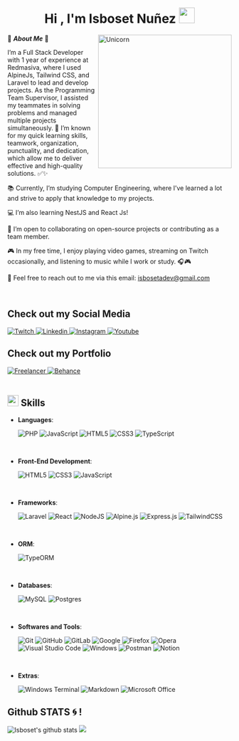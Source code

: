 <h1 align="center"><b>Hi , I'm Isboset Nuñez </b><img src="https://media.giphy.com/media/hvRJCLFzcasrR4ia7z/giphy.gif" width="35"></h1>

<img align="right" width=300px alt="Unicorn" src="https://c.tenor.com/OY-DSprxSYIAAAAC/mi-logo-animado.gif" />

🌟 ***About Me*** 🌟

I’m a Full Stack Developer with 1 year of experience at Redmasiva, where I used AlpineJs, Tailwind CSS, and Laravel to lead and develop projects. As the Programming Team Supervisor, I assisted my teammates in solving problems and managed multiple projects simultaneously. 🚀 I’m known for my quick learning skills, teamwork, organization, punctuality, and dedication, which allow me to deliver effective and high-quality solutions. ✅✨

📚 Currently, I’m studying Computer Engineering, where I’ve learned a lot and strive to apply that knowledge to my projects.

💻 I’m also learning NestJS and React Js!

🌱 I’m open to collaborating on open-source projects or contributing as a team member.

🎮 In my free time, I enjoy playing video games, streaming on Twitch occasionally, and listening to music while I work or study. 🎧🎮

📩 Feel free to reach out to me via this email: <a href="isbosetadev@gmail.com">isbosetadev@gmail.com</a>

<br>

## Check out my Social Media

<a href="https://www.twitch.tv/bifrostdev/" >
  <img src="https://img.shields.io/badge/Twitch-9347FF?style=for-the-badge&logo=twitch&logoColor=white" alt="Twitch">
</a>
<a href="https://www.linkedin.com/in/isboseta/" >
  <img src="https://img.shields.io/badge/linkedin-%230077B5.svg?style=for-the-badge&logo=linkedin&logoColor=white" alt="Linkedin">
</a>
<a href="https://www.instagram.com/isboset_n/" >
  <img src="https://img.shields.io/badge/Instagram-%23E4405F.svg?style=for-the-badge&logo=Instagram&logoColor=white" alt="Instagram">
</a>
<a href="https://www.youtube.com/@bifrost-dev2514" >
  <img src="https://img.shields.io/badge/YouTube-%23FF0000.svg?style=for-the-badge&logo=YouTube&logoColor=white" alt="Youtube">
</a>

<br>

## Check out my Portfolio

<a href="https://www.freelancer.es/u/Isboset" >
  <img src="https://img.shields.io/badge/Freelancer-29B2FE?style=for-the-badge&logo=Freelancer&logoColor=white" alt="Freelancer">
</a>
<a href="https://www.behance.net/bifrostdev" >
  <img src="https://img.shields.io/badge/Behance-1769ff?style=for-the-badge&logo=behance&logoColor=white" alt="Behance">
</a>

<br>
<br>

## <img src="https://media2.giphy.com/media/QssGEmpkyEOhBCb7e1/giphy.gif?cid=ecf05e47a0n3gi1bfqntqmob8g9aid1oyj2wr3ds3mg700bl&rid=giphy.gif" width ="25"><b> Skills</b>


<p align="center">

- **Languages**:
    
    ![PHP](https://img.shields.io/badge/php-%23777BB4.svg?style=for-the-badge&logo=php&logoColor=white)
    ![JavaScript](https://img.shields.io/badge/javascript-%23323330.svg?style=for-the-badge&logo=javascript&logoColor=%23F7DF1E)
    ![HTML5](https://img.shields.io/badge/html5-%23E34F26.svg?style=for-the-badge&logo=html5&logoColor=white)
    ![CSS3](https://img.shields.io/badge/css3-%231572B6.svg?style=for-the-badge&logo=css3&logoColor=white)
    ![TypeScript](https://img.shields.io/badge/typescript-%23007ACC.svg?style=for-the-badge&logo=typescript&logoColor=white)

<br>   
    
- **Front-End Development**:

   ![HTML5](https://img.shields.io/badge/HTML5%20-%23E34F26.svg?style=for-the-badge&logo=html5&logoColor=white)
   ![CSS3](https://img.shields.io/badge/CSS%20-%231572B6.svg?style=for-the-badge&logo=css3&logoColor=white)
   ![JavaScript](https://img.shields.io/badge/JavaScript%20-%23F7DF1E.svg?style=for-the-badge&logo=javascript&logoColor=black)

<br>

- **Frameworks**:

    ![Laravel](https://img.shields.io/badge/laravel-%23FF2D20.svg?style=for-the-badge&logo=laravel&logoColor=white)
    ![React](https://img.shields.io/badge/react-%2320232a.svg?style=for-the-badge&logo=react&logoColor=%2361DAFB)
    ![NodeJS](https://img.shields.io/badge/node.js-6DA55F?style=for-the-badge&logo=node.js&logoColor=white)
    ![Alpine.js](https://img.shields.io/badge/alpinejs-white.svg?style=for-the-badge&logo=alpinedotjs&logoColor=%238BC0D0)
    ![Express.js](https://img.shields.io/badge/express.js-%23404d59.svg?style=for-the-badge&logo=express&logoColor=%2361DAFB)
    ![TailwindCSS](https://img.shields.io/badge/tailwindcss-%2338B2AC.svg?style=for-the-badge&logo=tailwind-css&logoColor=white)

<br>

- **ORM**:
  
  ![TypeORM](https://img.shields.io/badge/TypeORM-FE0803.svg?style=for-the-badge&logo=typeorm&logoColor=white)

<br>

- **Databases**:

  ![MySQL](https://img.shields.io/badge/mysql-4479A1.svg?style=for-the-badge&logo=mysql&logoColor=white)
  ![Postgres](https://img.shields.io/badge/postgres-%23316192.svg?style=for-the-badge&logo=postgresql&logoColor=white)

<br>

- **Softwares and Tools**:

    ![Git](https://img.shields.io/badge/git-%23F05033.svg?style=for-the-badge&logo=git&logoColor=white)
    ![GitHub](https://img.shields.io/badge/github-%23121011.svg?style=for-the-badge&logo=github&logoColor=white)
    ![GitLab](https://img.shields.io/badge/gitlab-%23181717.svg?style=for-the-badge&logo=gitlab&logoColor=white)
    ![Google](https://img.shields.io/badge/google-%234285F4.svg?style=for-the-badge&logo=google&logoColor=white)
    ![Firefox](https://img.shields.io/badge/Firefox-FF7139?style=for-the-badge&logo=Firefox-Browser&logoColor=white)
    ![Opera](https://img.shields.io/badge/Opera-FF1B2D?style=for-the-badge&logo=Opera&logoColor=white)
    ![Visual Studio Code](https://img.shields.io/badge/Visual%20Studio%20Code-0078d7.svg?style=for-the-badge&logo=visual-studio-code&logoColor=white)
    ![Windows](https://img.shields.io/badge/Windows-0078D6?style=for-the-badge&logo=windows&logoColor=white)
    ![Postman](https://img.shields.io/badge/Postman-FF6C37?style=for-the-badge&logo=postman&logoColor=white)
    ![Notion](https://img.shields.io/badge/Notion-%23000000.svg?style=for-the-badge&logo=notion&logoColor=white)
   

<br>

- **Extras**:

    ![Windows Terminal](https://img.shields.io/badge/Windows%20Terminal-%234D4D4D.svg?style=for-the-badge&logo=windows-terminal&logoColor=white)
    ![Markdown](https://img.shields.io/badge/markdown-%23000000.svg?style=for-the-badge&logo=markdown&logoColor=white)
    ![Microsoft Office](https://img.shields.io/badge/Microsoft_Office-D83B01?style=for-the-badge&logo=microsoft-office&logoColor=white)


</p>

## Github STATS :cyclone: !

![Isboset's github stats](https://github-readme-stats.vercel.app/api?username=IsbosetA&show_icons=true&theme=radical)
[![](https://github-readme-streak-stats.herokuapp.com/?user=IsbosetA&theme=material-palenight)](https://github.com/IsbosetA)
<br>
